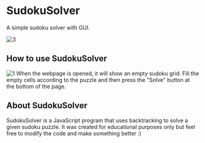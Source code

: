 # SudokuSolver
A simple sudoku solver with GUI.

![3](https://user-images.githubusercontent.com/31697991/43766454-45b54a82-9a54-11e8-991f-0b325d86ab3d.png)


## How to use SudokuSolver

![1](https://user-images.githubusercontent.com/31697991/43766795-38ba4f48-9a55-11e8-8494-1ec1fa832006.png)
When the webpage is opened, it will show an empty sudoku grid.
Fill the empty cells according to the puzzle and then press the 
"Solve" button at the bottom of the page.



## About SudokuSolver

SudokuSolver is a JavaScript program that uses backtracking to solve 
a given sudoku puzzle. It was created for educational purposes only 
but feel free to modify the code and make something better :) 

